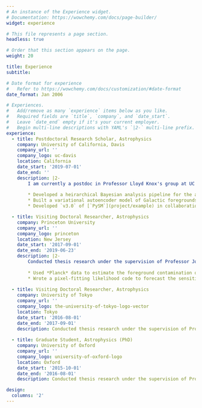 ```yaml
---
# An instance of the Experience widget.
# Documentation: https://wowchemy.com/docs/page-builder/
widget: experience

# This file represents a page section.
headless: true

# Order that this section appears on the page.
weight: 20

title: Experience
subtitle:

# Date format for experience
#   Refer to https://wowchemy.com/docs/customization/#date-format
date_format: Jan 2006

# Experiences.
#   Add/remove as many `experience` items below as you like.
#   Required fields are `title`, `company`, and `date_start`.
#   Leave `date_end` empty if it's your current employer.
#   Begin multi-line descriptions with YAML's `|2-` multi-line prefix.
experience:
  - title: Postdoctoral Research Scholar, Astrophysics
    company: University of California, Davis
    company_url: ''
    company_logo: uc-davis
    location: California
    date_start: '2019-07-01'
    date_end: ''
    description: |2-
        I am currently a postdoc in Professor Lloyd Knox's group at UC Davis. I am a member of the *South Pole Telescope* (*SPT*) and *BICEP / Keck* (*BK*) collaborations. Some of my projects have been:
        
        * Developed a heirarchical Bayesian analysis pipeline for the analysis *SPT* and *BK* data (using Julia, `CUDA.jl`, and autodiff). 
        * Built a variational autoencoder model of Galactic foregrounds to capture non-Gaussian behavior (using Python and Tensorflow) [[1]](publication/a-generative-model-of-galactic-dust-emission-using-variational-inference).
        * Developed `v3.0` of [`PySM`](project/example) in collaboration with the Pan-Experiment Galactic science group. Targeted development for performance in HPC environments, and implemented new foreground models using data released since 2016 `v2.0` [[2]](publication/the-python-sky-model-3-software).

  - title: Visiting Doctoral Researcher, Astrophysics
    company: Princeton University
    company_url: ''
    company_logo: princeton
    location: New Jersey
    date_start: '2017-09-01'
    date_end: '2019-06-23'
    description: |2-
        Conducted thesis research under the supervision of Professor Jo Dunkley. Some of my projects were: 
    
        * Used *Planck* data to estimate the foreground contamination of the *ACT* survey. Contributed this to the analysis presented in these papers [[3](publication/the-atacama-cosmology-telescope-dr4-maps-and-cosmological-parameters), [4](publication/the-international-school-for-advanced-studies-sissa-find-out-more-the-atacama-cosmology-telescope-a-measurement-of-the-cosmic-microwave-background-power-spectra-at-98-and-150-ghz)].   
        * Wrote a pixel-fitting likelihood code to forecast the sensitivity of the *Simons Observatory* to spatial variation of foreground frequency dependence [[5]](publication/the-simons-observatory-science-goals-and-forecasts).
    
  - title: Visiting Doctoral Researcher, Astrophysics
    company: University of Tokyo
    company_url: ''
    company_logo: the-university-of-tokyo-logo-vector
    location: Tokyo
    date_start: '2016-08-01'
    date_end: '2017-09-01'
    description: Conducted thesis research under the supervision of Professors Nobuhiko Katayama and Eiichiro Komatsu. I forecasted how we may use space-based laser interferometers and CMB experiments to constrain parity-breaking models of inflation [[6]](/publication/finding-the-chiral-gravitational-wave-background-of-an-axion-su-2-inflationary-model-using-cmb-observations-and-laser-interferometers).
    
  - title: Graduate Student, Astrophysics (PhD)
    company: University of Oxford
    company_url: ''
    company_logo: university-of-oxford-logo
    location: Oxford
    date_start: '2015-10-01'
    date_end: '2016-08-01'
    description: Conducted thesis research under the supervision of Professor Jo Dunkley. I worked primarily on developing the codebase and modeling for the original [`PySM`](project/example) code [[7]](publication/the-python-sky-model-software-for-simulating-the-galactic-microwave-sky), as well as its application in a forecasting project for component separation in future CMB experiments [[8]](publication/simulated-forecasts-for-primordial-b-mode-searches-in-ground-based-experiments).

design:
  columns: '2'
---
```

